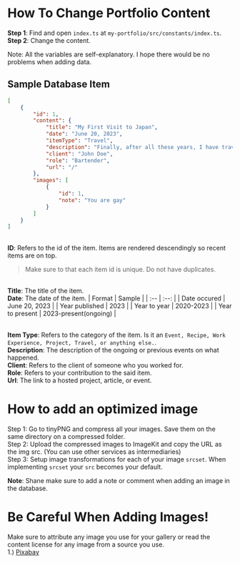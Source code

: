 # How To Change Portfolio Content
**Step 1**: Find and open ```index.ts``` at ```my-portfolio/src/constants/index.ts```.
<br>**Step 2**: Change the content.

Note: All the variables are self-explanatory. I hope there would be no problems when adding data. 

## Sample Database Item
```json
[
    {
        "id": 1,
        "content": {
            "title": "My First Visit to Japan",
            "date": "June 20, 2023",
            "itemType": "Travel",
            "description": "Finally, after all these years, I have traveled to Japan! More stuff...",
            "client": "John Doe",
            "role": "Bartender",
            "url": "/"
        },
        "images": [
            {
                "id": 1,
                "note": "You are gay"
            }
        ]
    }
]

```
<br>**ID**: Refers to the id of the item. Items are rendered descendingly so recent items are on top.
> Make sure to that each item id is unique. Do not have duplicates.

<br>**Title**: The title of the item.
<br>**Date**: The date of the item.
| Format | Sample |
| :-- | :--: |
| Date occured | June 20, 2023 |
| Year published | 2023 |
| Year to year | 2020-2023 |
| Year to present |  2023-present(ongoing) |

<br>**Item Type**: Refers to the category of the item. Is it an ```Event, Recipe, Work Experience, Project, Travel, or anything else.```.
<br>**Description**: The description of the ongoing or previous events on what happened.
<br>**Client**: Refers to the client of someone who you worked for.
<br>**Role**: Refers to your contribution to the said item.
<br>**Url**: The link to a hosted project, article, or event.

# How to add an optimized image
Step 1: Go to tinyPNG and compress all your images. Save them on the same directory on a compressed folder. 
<br>Step 2: Upload the compressed images to ImageKit and copy the URL as the img src. (You can use other services as intermediaries)
<br>Step 3: Setup image transformations for each of your image ```srcset```. When implementing ```srcset``` your ```src``` becomes your default. 

**Note**: Shane make sure to add a note or comment when adding an image in the database.

# Be Careful When Adding Images!
Make sure to attribute any image you use for your gallery or read the content license for any image from a source you use.
<br>1.) [Pixabay](https://pixabay.com/service/license-summary/)

